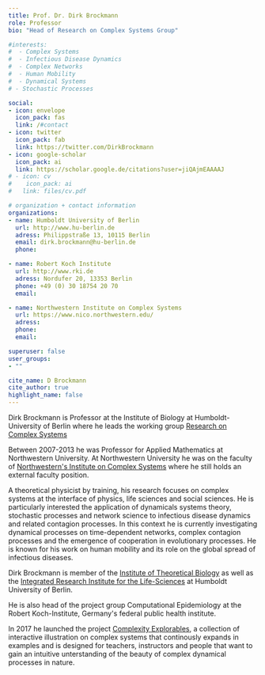 ```yaml
---
title: Prof. Dr. Dirk Brockmann
role: Professor
bio: "Head of Research on Complex Systems Group"

#interests:
#  - Complex Systems
#  - Infectious Disease Dynamics
#  - Complex Networks
#  - Human Mobility
#  - Dynamical Systems
# - Stochastic Processes

social:
- icon: envelope
  icon_pack: fas
  link: /#contact
- icon: twitter
  icon_pack: fab
  link: https://twitter.com/DirkBrockmann
- icon: google-scholar
  icon_pack: ai
  link: https://scholar.google.de/citations?user=jiQAjmEAAAAJ
# - icon: cv
#    icon_pack: ai
#   link: files/cv.pdf

# organization + contact information
organizations:
- name: Humboldt University of Berlin
  url: http://www.hu-berlin.de
  adress: Philippstraße 13, 10115 Berlin
  email: dirk.brockmann@hu-berlin.de
  phone:

- name: Robert Koch Institute
  url: http://www.rki.de
  adress: Nordufer 20, 13353 Berlin
  phone: +49 (0) 30 18754 20 70
  email:

- name: Northwestern Institute on Complex Systems
  url: https://www.nico.northwestern.edu/
  adress:
  phone:
  email:

superuser: false
user_groups:
- ""

cite_name: D Brockmann
cite_author: true
highlight_name: false
---
```


Dirk Brockmann is Professor at the Institute of Biology at Humboldt-University of Berlin where he leads the working group
[Research on Complex Systems](https://rocs.hu-berlin.de)

Between 2007-2013 he was Professor for Applied Mathematics at Northwestern University. At Northwestern University he
was on the faculty of [Northwestern's Institute on Complex Systems](https://www.nico.northwestern.edu/) where he still
holds an external faculty position.

A theoretical physicist by training, his research focuses on complex systems at the interface of physics, life sciences
and social sciences. He is particularly interested the application of dynamicals systems theory, stochastic processes
and network science to infectious disease dynamics and related contagion processes. In this context he is currently
investigating dynamical processes on time-dependent networks, complex contagion processes and the emergence of
cooperation in evolutionary processes. He is known for his work on human mobility and its role on the global spread
of infectious diseases.

Dirk Brockmann is member of the [Institute of Theoretical Biology](https://itb.biologie.hu-berlin.de/wiki/) as well as
the [Integrated Research Institute for the Life-Sciences](https://www.iri-ls.hu-berlin.de/en) at Humboldt University of Berlin.

He is also head of the project group Computational Epidemiology at the Robert Koch-Institute,
Germany's federal public health institute.

In 2017 he launched the project [Complexity Explorables](https://www.complexity-explorables.org/), a collection of interactive illustration on complex systems that continously expands in examples and is designed for teachers, instructors and people that want to gain an intuitive unterstanding of the beauty of complex dynamical processes in nature.
